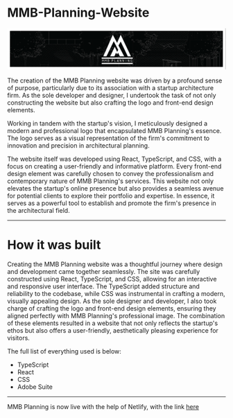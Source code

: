 # MMB-Planning-Website

<img src="/GIT Page/MMB WEBSITE-10.png" alt="Alt text" title="Optional title">

The creation of the MMB Planning website was driven by a profound sense of purpose, particularly due to its association with a startup architecture firm. As the sole developer and designer, I undertook the task of not only constructing the website but also crafting the logo and front-end design elements.

Working in tandem with the startup's vision, I meticulously designed a modern and professional logo that encapsulated MMB Planning's essence. The logo serves as a visual representation of the firm's commitment to innovation and precision in architectural planning.

The website itself was developed using React, TypeScript, and CSS, with a focus on creating a user-friendly and informative platform. Every front-end design element was carefully chosen to convey the professionalism and contemporary nature of MMB Planning's services. This website not only elevates the startup's online presence but also provides a seamless avenue for potential clients to explore their portfolio and expertise. In essence, it serves as a powerful tool to establish and promote the firm's presence in the architectural field.

<hr>
<h1> How it was built </h1>

Creating the MMB Planning website was a thoughtful journey where design and development came together seamlessly. The site was carefully constructed using React, TypeScript, and CSS, allowing for an interactive and responsive user interface. The TypeScript added structure and reliability to the codebase, while CSS was instrumental in crafting a modern, visually appealing design. As the sole designer and developer, I also took charge of crafting the logo and front-end design elements, ensuring they aligned perfectly with MMB Planning's professional image. The combination of these elements resulted in a website that not only reflects the startup's ethos but also offers a user-friendly, aesthetically pleasing experience for visitors.

The full list of everything used is below:
<ul>
<li>TypeScript</li>
<li>React</li>
<li>CSS</li>
<li>Adobe Suite</li>
</ul>
<hr>

MMB Planning is now live with the help of Netlify, with the link  <a href = "https://mmbplanning.com/" > here </a>

